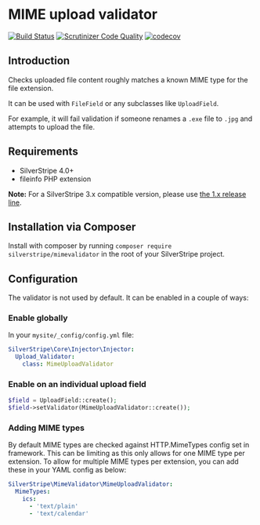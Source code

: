 # MIME upload validator

[![Build Status](http://img.shields.io/travis/silverstripe/silverstripe-mimevalidator.svg?style=flat)](https://travis-ci.org/silverstripe/silverstripe-mimevalidator)
[![Scrutinizer Code Quality](https://scrutinizer-ci.com/g/silverstripe/silverstripe-mimevalidator/badges/quality-score.png?b=master)](https://scrutinizer-ci.com/g/silverstripe/silverstripe-mimevalidator/?branch=master)
[![codecov](https://codecov.io/gh/silverstripe/silverstripe-mimevalidator/branch/master/graph/badge.svg)](https://codecov.io/gh/silverstripe/silverstripe-mimevalidator)

## Introduction

Checks uploaded file content roughly matches a known MIME type for the file extension.

It can be used with `FileField` or any subclasses like `UploadField`.

For example, it will fail validation if someone renames a `.exe` file to `.jpg`
and attempts to upload the file.

## Requirements

 * SilverStripe 4.0+
 * fileinfo PHP extension

**Note:** For a SilverStripe 3.x compatible version, please use [the 1.x release line](https://github.com/silverstripe/silverstripe-mimevalidator/tree/1.0).

## Installation via Composer

Install with composer by running `composer require silverstripe/mimevalidator` in the root of your SilverStripe project.

## Configuration

The validator is not used by default. It can be enabled in a couple of ways:

### Enable globally

In your `mysite/_config/config.yml` file:

```yml
SilverStripe\Core\Injector\Injector:
  Upload_Validator:
    class: MimeUploadValidator
```

### Enable on an individual upload field

```php
$field = UploadField::create();
$field->setValidator(MimeUploadValidator::create());
```

### Adding MIME types

By default MIME types are checked against HTTP.MimeTypes config set in framework. This can be limiting as this only
allows for one MIME type per extension. To allow for multiple MIME types per extension, you can add these in your YAML
config as below:

```yml
SilverStripe\MimeValidator\MimeUploadValidator:
  MimeTypes:
    ics:
      - 'text/plain'
      - 'text/calendar'
```
